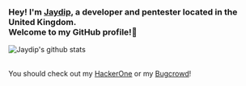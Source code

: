 ### Hey! I'm [Jaydip](https://valveantiche.at), a developer and pentester located in the United Kingdom. <br /> Welcome to my GitHub profile!👋
![Jaydip's github stats](https://github-readme-stats.vercel.app/api?username=killaboi&theme=radical&show_icons=true&count_private=true)
<br />
<br />

You should check out my [HackerOne](https://hackerone.com/killa1337) or my [Bugcrowd](https://bugcrowd.com/killa)!
